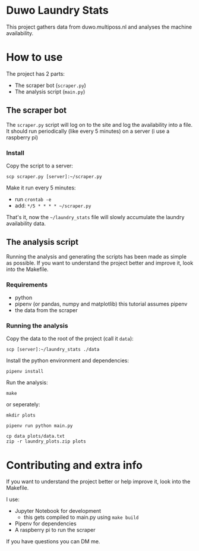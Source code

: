 # Duwo Laundry Stats

This project gathers data from duwo.multiposs.nl and analyses the machine
availability.

# How to use

The project has 2 parts:

 - The scraper bot (`scraper.py`)
 - The analysis script (`main.py`)

## The scraper bot

The `scraper.py` script will log on to the site and log the availability into a
file. It should run periodically (like every 5 minutes) on a server (i use a
raspberry pi)

### Install

Copy the script to a server:

`scp scraper.py [server]:~/scraper.py`

Make it run every 5 minutes:

 - run `crontab -e`
 - add: `*/5 * * * * ~/scraper.py`

That's it, now the `~/laundry_stats` file will slowly accumulate the
laundry availability data.

## The analysis script

Running the analysis and generating the scripts has been made as simple as
possible. If you want to understand the project better and improve it, look into
the Makefile.

### Requirements

 - python
 - pipenv (or pandas, numpy and matplotlib) this tutorial assumes pipenv
 - the data from the scraper

### Running the analysis

Copy the data to the root of the project (call it `data`):

`scp [server]:~/laundry_stats ./data`

Install the python environment and dependencies:

`pipenv install`

Run the analysis:

`make`

or seperately:

```
mkdir plots

pipenv run python main.py

cp data plots/data.txt
zip -r laundry_plots.zip plots
```


# Contributing and extra info

If you want to understand the project better or help improve it, look into the
Makefile.

I use:
 - Jupyter Notebook for development
    - this gets compiled to main.py using `make build`
 - Pipenv for dependencies
 - A raspberry pi to run the scraper

If you have questions you can DM me.
